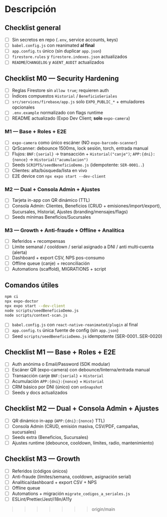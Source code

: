 # Descripción
<!-- ¿Qué problema resuelve este PR? Resumen corto de cambios. -->

## Checklist general
- [ ] Sin secretos en repo (`.env`, service accounts, keys)
- [ ] `babel.config.js` con reanimated **al final**
- [ ] `app.config.ts` único (sin duplicar `app.json`)
- [ ] `firestore.rules` y `firestore.indexes.json` actualizados
- [ ] `README`/`CHANGELOG` y `AGENT_AUDIT` actualizados

## Checklist M0 — Security Hardening
- [ ] Reglas Firestore sin `allow true`; requieren auth
- [ ] Índices compuestos `Historial` / `BeneficioSeriales`
- [ ] `src/services/firebase/app.js` solo `EXPO_PUBLIC_*` + emuladores opcionales
- [ ] `.env.example` normalizado con flags runtime
- [ ] README actualizado (Expo Dev Client; **solo** `expo-camera`)

### M1 — Base + Roles + E2E
- [ ] `expo-camera` como único escáner (NO `expo-barcode-scanner`)
- [ ] QrScanner: debounce 1500ms, lock sesión, torch, entrada manual
- [ ] Flujos: `BNF:{serial}` → transacción + `Historial("canje")`; `APP:{dni}:{nonce}` → `Historial("acumulacion")`
- [ ] Seeds `SCRIPTS/seedBeneficioDemo.js` (idempotente: `SER-0001..`)
- [ ] Clientes: alta/búsqueda/lista en vivo
- [ ] E2E device con `npx expo start --dev-client`

### M2 — Dual + Consola Admin + Ajustes
- [ ] Tarjeta in-app con QR dinámico (TTL)
- [ ] Consola Admin: Clientes, Beneficios (CRUD + emisiones/import/export), Sucursales, Historial, Ajustes (branding/mensajes/flags)
- [ ] Seeds mínimas Beneficios/Sucursales

### M3 — Growth + Anti-fraude + Offline + Analítica
- [ ] Referidos + recompensas
- [ ] Límite semanal / cooldown / serial asignado a DNI / anti multi‑cuenta (alerta)
- [ ] Dashboard + export CSV, NPS pos-consumo
- [ ] Offline queue (canje) + reconciliación
- [ ] Automations (scaffold), MIGRATIONS + script

## Comandos útiles
```bash
npm ci
npx expo-doctor
npx expo start --dev-client
node scripts/seedBeneficioDemo.js
node scripts/context-scan.js
```
- [ ] `babel.config.js` con `react-native-reanimated/plugin` al final
- [ ] `app.config.ts` única fuente de config (sin `app.json`)
- [ ] Seed `scripts/seedBeneficioDemo.js` idempotente (SER-0001..SER-0020)

## Checklist M1 — Base + Roles + E2E
- [ ] Auth anónima o Email/Password (SDK modular)
- [ ] Escáner QR (expo-camera) con debounce/linterna/entrada manual
- [ ] Transacción canje `BNF:{serial}` + `Historial`
- [ ] Acumulación `APP:{dni}:{nonce}` + `Historial`
- [ ] CRM básico por DNI (único) con `onSnapshot`
- [ ] Seeds y docs actualizados

## Checklist M2 — Dual + Consola Admin + Ajustes
- [ ] QR dinámico in-app (`APP:{dni}:{nonce}` TTL)
- [ ] Consola Admin (CRUD, emisión masiva, CSV/PDF, campañas, sucursales)
- [ ] Seeds extra (Beneficios, Sucursales)
- [ ] Ajustes runtime (debounce, cooldown, límites, radio, mantenimiento)

## Checklist M3 — Growth
- [ ] Referidos (códigos únicos)
- [ ] Anti-fraude (límites/semana, cooldown, asignación serial)
- [ ] Analítica/dashboard + export CSV + NPS
- [ ] Offline queue
- [ ] Automations + migración `migrate_codigos_a_seriales.js`
- [ ] ESLint/Prettier/Jest/i18n/A11y
>>>>>>> origin/main
